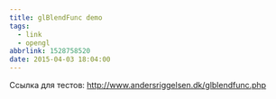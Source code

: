 ```yaml
---
title: glBlendFunc demo
tags:
  - link
  - opengl
abbrlink: 1528758520
date: 2015-04-03 18:04:00
---
```

Ссылка для тестов: <http://www.andersriggelsen.dk/glblendfunc.php>